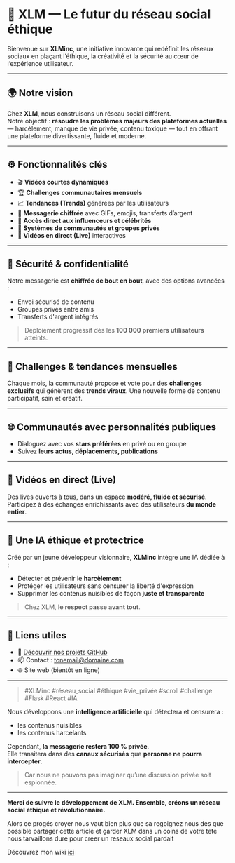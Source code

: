# 🚀 XLM — Le futur du réseau social éthique

Bienvenue sur **XLMinc**, une initiative innovante qui redéfinit les réseaux sociaux en plaçant l’éthique, la créativité et la sécurité au cœur de l’expérience utilisateur.

---

## 🌍 Notre vision

Chez **XLM**, nous construisons un réseau social différent.  
Notre objectif : **résoudre les problèmes majeurs des plateformes actuelles** — harcèlement, manque de vie privée, contenu toxique — tout en offrant une plateforme divertissante, fluide et moderne.

---

## ⚙️ Fonctionnalités clés

- 🎬 **Vidéos courtes dynamiques**  
- 🏆 **Challenges communautaires mensuels**  
- 📈 **Tendances (Trends)** générées par les utilisateurs  
- 💬 **Messagerie chiffrée** avec GIFs, emojis, transferts d’argent  
- 🌟 **Accès direct aux influenceurs et célébrités**  
- 👥 **Systèmes de communautés et groupes privés**  
- 🔴 **Vidéos en direct (Live)** interactives

---

## 🔐 Sécurité & confidentialité

Notre messagerie est **chiffrée de bout en bout**, avec des options avancées :  
- Envoi sécurisé de contenu  
- Groupes privés entre amis  
- Transferts d'argent intégrés  

> Déploiement progressif dès les **100 000 premiers utilisateurs** atteints.

---

## 🔄 Challenges & tendances mensuelles

Chaque mois, la communauté propose et vote pour des **challenges exclusifs** qui génèrent des **trends viraux**. Une nouvelle forme de contenu participatif, sain et créatif.

---

## 🌐 Communautés avec personnalités publiques

- Dialoguez avec vos **stars préférées** en privé ou en groupe  
- Suivez **leurs actus, déplacements, publications**

---

## 🎥 Vidéos en direct (Live)

Des lives ouverts à tous, dans un espace **modéré, fluide et sécurisé**.  
Participez à des échanges enrichissants avec des utilisateurs **du monde entier**.

---

## 🧠 Une IA éthique et protectrice

Créé par un jeune développeur visionnaire, **XLMinc** intègre une IA dédiée à :  
- Détecter et prévenir le **harcèlement**  
- Protéger les utilisateurs sans censurer la liberté d'expression  
- Supprimer les contenus nuisibles de façon **juste et transparente**

> Chez XLM, **le respect passe avant tout**.

---

## 🔗 Liens utiles

- 🔧 [Découvrir nos projets GitHub](https://github.com/XLMinc)  
- 📫 Contact : tonemail@domaine.com  
- 🌐 Site web (bientôt en ligne)

---

> #XLMinc #réseau_social #éthique #vie_privée #scroll #challenge #Flask #React #IA


Nous développons une **intelligence artificielle** qui détectera et censurera :
- les contenus nuisibles
- les contenus harcelants

Cependant, **la messagerie restera 100 % privée**.  
Elle transitera dans des **canaux sécurisés** que **personne ne pourra intercepter**.  
> Car nous ne pouvons pas imaginer qu’une discussion privée soit espionnée.

---

**Merci de suivre le développement de XLM. Ensemble, créons un réseau social éthique et révolutionnaire.**


Alors ce progés croyer nous vaut bien plus que sa regoignez nous des que possible partager cette article et garder XLM dans un coins de votre tete nous tarvaillons dure pour creer un reseaux social pardait

 Découvrez mon wiki [ici](https://github.com/XLMinc/xlminc/wiki)
